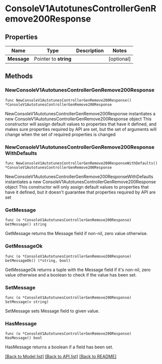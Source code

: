 # ConsoleV1AutotunesControllerGenRemove200Response

## Properties

Name | Type | Description | Notes
------------ | ------------- | ------------- | -------------
**Message** | Pointer to **string** |  | [optional] 

## Methods

### NewConsoleV1AutotunesControllerGenRemove200Response

`func NewConsoleV1AutotunesControllerGenRemove200Response() *ConsoleV1AutotunesControllerGenRemove200Response`

NewConsoleV1AutotunesControllerGenRemove200Response instantiates a new ConsoleV1AutotunesControllerGenRemove200Response object
This constructor will assign default values to properties that have it defined,
and makes sure properties required by API are set, but the set of arguments
will change when the set of required properties is changed

### NewConsoleV1AutotunesControllerGenRemove200ResponseWithDefaults

`func NewConsoleV1AutotunesControllerGenRemove200ResponseWithDefaults() *ConsoleV1AutotunesControllerGenRemove200Response`

NewConsoleV1AutotunesControllerGenRemove200ResponseWithDefaults instantiates a new ConsoleV1AutotunesControllerGenRemove200Response object
This constructor will only assign default values to properties that have it defined,
but it doesn't guarantee that properties required by API are set

### GetMessage

`func (o *ConsoleV1AutotunesControllerGenRemove200Response) GetMessage() string`

GetMessage returns the Message field if non-nil, zero value otherwise.

### GetMessageOk

`func (o *ConsoleV1AutotunesControllerGenRemove200Response) GetMessageOk() (*string, bool)`

GetMessageOk returns a tuple with the Message field if it's non-nil, zero value otherwise
and a boolean to check if the value has been set.

### SetMessage

`func (o *ConsoleV1AutotunesControllerGenRemove200Response) SetMessage(v string)`

SetMessage sets Message field to given value.

### HasMessage

`func (o *ConsoleV1AutotunesControllerGenRemove200Response) HasMessage() bool`

HasMessage returns a boolean if a field has been set.


[[Back to Model list]](../README.md#documentation-for-models) [[Back to API list]](../README.md#documentation-for-api-endpoints) [[Back to README]](../README.md)


